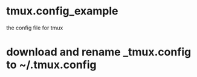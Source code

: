 # tmux.config_example
the config file for tmux

# download and rename _tmux.config to ~/.tmux.config
